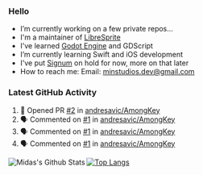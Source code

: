 ### Hello

- I’m currently working on a few private repos...
- I'm a maintainer of [LibreSprite](https://github.com/LibreSprite/LibreSprite)
- I've learned [Godot Engine](https://godotengine.org/) and GDScript
- I’m currently learning Swift and iOS development
- I've put [Signum](https://github.com/MintStudios/Signum) on hold for now, more on that later
- How to reach me: Email: minstudios.dev@gmail.com

### Latest GitHub Activity
<!--START_SECTION:activity-->

1. 💪 Opened PR [#2](https://github.com/andresavic/AmongKey/pull/2) in [andresavic/AmongKey](https://github.com/andresavic/AmongKey)
2. 🗣 Commented on [#1](https://github.com/andresavic/AmongKey/issues/1) in [andresavic/AmongKey](https://github.com/andresavic/AmongKey)
3. 🗣 Commented on [#1](https://github.com/andresavic/AmongKey/issues/1) in [andresavic/AmongKey](https://github.com/andresavic/AmongKey)
4. 🗣 Commented on [#1](https://github.com/andresavic/AmongKey/issues/1) in [andresavic/AmongKey](https://github.com/andresavic/AmongKey)
<!--END_SECTION:activity-->

<img align="left" alt="Midas's Github Stats" src="https://github-readme-stats.vercel.app/api?username=MintStudios&show_icons=true&hide_border=true&count_private=true&theme=radical" />

[![Top Langs](https://github-readme-stats.vercel.app/api/top-langs/?username=MintStudios&hide_border=true&count_private=true&theme=radical)](https://github.com/anuraghazra/github-readme-stats)
